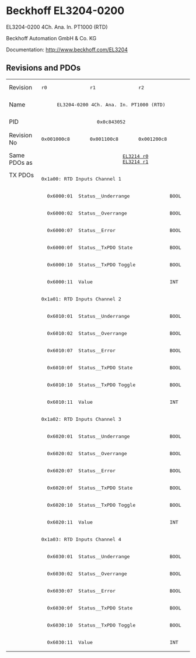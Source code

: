 # Beckhoff EL3204-0200

EL3204-0200 4Ch. Ana. In. PT1000 (RTD)

Beckhoff Automation GmbH & Co. KG

Documentation: <a href="http://www.beckhoff.com/EL3204">http://www.beckhoff.com/EL3204</a>

## Revisions and PDOs
<table>
<tr >
<td class="first">Revision</td>
<td ><pre>r0</pre></td>
<td ><pre>r1</pre></td>
<td ><pre>r2</pre></td>
</tr>
<tr >
<td class="first">Name</td>
<td  colspan=3 align="center"><pre>EL3204-0200 4Ch. Ana. In. PT1000 (RTD)</pre></td>
</tr>
<tr >
<td class="first">PID</td>
<td  colspan=3 align="center"><pre>0x0c843052</pre></td>
</tr>
<tr >
<td class="first">Revision No</td>
<td ><pre>0x001000c8</pre></td>
<td ><pre>0x001100c8</pre></td>
<td ><pre>0x001200c8</pre></td>
</tr>
<tr >
<td class="first">Same PDOs as</td>
<td ></td>
<td  colspan=2 align="center"><pre><a href="EL3214">EL3214 r0</a><br/><a href="EL3214">EL3214 r1</a></pre></td>
</tr>
<tr class="txpdo pdosection">
<td class="first" rowspan=28 valign=top>TX PDOs</td>
<td colspan=3 align="left"><pre>0x1a00: RTD Inputs Channel 1</pre></td>
<td></td>
</tr>
<tr class="txpdo">
<td class="first" colspan=3 align="left"><pre>  0x6000:01  Status__Underrange              BOOL</pre></td>
</tr>
<tr class="txpdo">
<td class="first" colspan=3 align="left"><pre>  0x6000:02  Status__Overrange               BOOL</pre></td>
</tr>
<tr class="txpdo">
<td class="first" colspan=3 align="left"><pre>  0x6000:07  Status__Error                   BOOL</pre></td>
</tr>
<tr class="txpdo">
<td class="first" colspan=3 align="left"><pre>  0x6000:0f  Status__TxPDO State             BOOL</pre></td>
</tr>
<tr class="txpdo">
<td class="first" colspan=3 align="left"><pre>  0x6000:10  Status__TxPDO Toggle            BOOL</pre></td>
</tr>
<tr class="txpdo">
<td class="first" colspan=3 align="left"><pre>  0x6000:11  Value                           INT</pre></td>
</tr>
<tr class="txpdo pdosection">
<td class="first" colspan=3 align="left"><pre>0x1a01: RTD Inputs Channel 2</pre></td>
</tr>
<tr class="txpdo">
<td class="first" colspan=3 align="left"><pre>  0x6010:01  Status__Underrange              BOOL</pre></td>
</tr>
<tr class="txpdo">
<td class="first" colspan=3 align="left"><pre>  0x6010:02  Status__Overrange               BOOL</pre></td>
</tr>
<tr class="txpdo">
<td class="first" colspan=3 align="left"><pre>  0x6010:07  Status__Error                   BOOL</pre></td>
</tr>
<tr class="txpdo">
<td class="first" colspan=3 align="left"><pre>  0x6010:0f  Status__TxPDO State             BOOL</pre></td>
</tr>
<tr class="txpdo">
<td class="first" colspan=3 align="left"><pre>  0x6010:10  Status__TxPDO Toggle            BOOL</pre></td>
</tr>
<tr class="txpdo">
<td class="first" colspan=3 align="left"><pre>  0x6010:11  Value                           INT</pre></td>
</tr>
<tr class="txpdo pdosection">
<td class="first" colspan=3 align="left"><pre>0x1a02: RTD Inputs Channel 3</pre></td>
</tr>
<tr class="txpdo">
<td class="first" colspan=3 align="left"><pre>  0x6020:01  Status__Underrange              BOOL</pre></td>
</tr>
<tr class="txpdo">
<td class="first" colspan=3 align="left"><pre>  0x6020:02  Status__Overrange               BOOL</pre></td>
</tr>
<tr class="txpdo">
<td class="first" colspan=3 align="left"><pre>  0x6020:07  Status__Error                   BOOL</pre></td>
</tr>
<tr class="txpdo">
<td class="first" colspan=3 align="left"><pre>  0x6020:0f  Status__TxPDO State             BOOL</pre></td>
</tr>
<tr class="txpdo">
<td class="first" colspan=3 align="left"><pre>  0x6020:10  Status__TxPDO Toggle            BOOL</pre></td>
</tr>
<tr class="txpdo">
<td class="first" colspan=3 align="left"><pre>  0x6020:11  Value                           INT</pre></td>
</tr>
<tr class="txpdo pdosection">
<td class="first" colspan=3 align="left"><pre>0x1a03: RTD Inputs Channel 4</pre></td>
</tr>
<tr class="txpdo">
<td class="first" colspan=3 align="left"><pre>  0x6030:01  Status__Underrange              BOOL</pre></td>
</tr>
<tr class="txpdo">
<td class="first" colspan=3 align="left"><pre>  0x6030:02  Status__Overrange               BOOL</pre></td>
</tr>
<tr class="txpdo">
<td class="first" colspan=3 align="left"><pre>  0x6030:07  Status__Error                   BOOL</pre></td>
</tr>
<tr class="txpdo">
<td class="first" colspan=3 align="left"><pre>  0x6030:0f  Status__TxPDO State             BOOL</pre></td>
</tr>
<tr class="txpdo">
<td class="first" colspan=3 align="left"><pre>  0x6030:10  Status__TxPDO Toggle            BOOL</pre></td>
</tr>
<tr class="txpdo">
<td class="first" colspan=3 align="left"><pre>  0x6030:11  Value                           INT</pre></td>
</tr>
</table>
